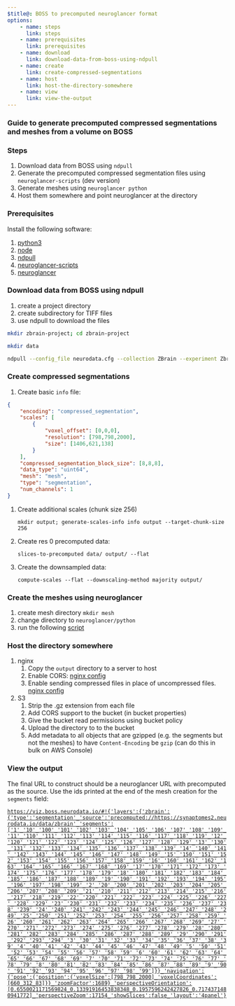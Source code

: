 ```yaml
---
$title@: BOSS to precomputed neuroglancer format
options: 
    - name: steps
      link: steps
    - name: prerequisites
      link: prerequisites
    - name: download
      link: download-data-from-boss-using-ndpull
    - name: create
      link: create-compressed-segmentations
    - name: host
      link: host-the-directory-somewhere
    - name: view
      link: view-the-output
---
```



### Guide to generate precomputed compressed segmentations and meshes from a volume on BOSS

### Steps

1. Download data from BOSS using `ndpull`
1. Generate the precomputed compressed segmentation files using `neuroglancer-scripts` (dev version)
1. Generate meshes using `neuroglancer python`
1. Host them somewhere and point neuroglancer at the directory

### Prerequisites

Install the following software:

1. [python3](https://www.python.org/)
1. [node](https://nodejs.org/)
1. [ndpull](https://github.com/neurodata/ndpull)
1. [neuroglancer-scripts](https://github.com/HumanBrainProject/neuroglancer-scripts)
1. [neuroglancer](https://github.com/google/neuroglancer)

### Download data from BOSS using ndpull

1. create a project directory
1. create subdirectory for TIFF files
1. use ndpull to download the files

```sh
mkdir zbrain-project; cd zbrain-project

mkdir data

ndpull --config_file neurodata.cfg --collection ZBrain --experiment Zbrain --channel Masks --res 0 --full_extent --outdir data
```

### Create compressed segmentations

1. Create basic `info` file:
```json
{
    "encoding": "compressed_segmentation",
    "scales": [
        {
            "voxel_offset": [0,0,0],
            "resolution": [798,798,2000],
            "size": [1406,621,138]
        }
    ],
    "compressed_segmentation_block_size": [8,8,8],
    "data_type": "uint64",
    "mesh": "mesh",
    "type": "segmentation",
    "num_channels": 1
}
```

1. Create additional scales (chunk size 256)

    `mkdir output; generate-scales-info info output --target-chunk-size 256`

1. Create res 0 precomputed data:

    `slices-to-precomputed data/ output/ --flat`

1. Create the downsampled data:

    `compute-scales --flat --downscaling-method majority output/`

### Create the meshes using neuroglancer

1. create mesh directory
    `mkdir mesh`
1. change directory to `neuroglancer/python`
1. run the following [script]([url('/source/scripts/neuroglancer/create_meshes.py')])

### Host the directory somewhere

1. nginx
    1. Copy the `output` directory to a server to host
    1. Enable CORS: [nginx config](https://enable-cors.org/server_nginx.html)
    1. Enable sending compressed files in place of uncompressed files. [nginx config](https://docs.nginx.com/nginx/admin-guide/web-server/compression/#sending-compressed-files)
1. S3
    1. Strip the .gz extension from each file
    1. Add CORS support to the bucket (in bucket properties)
    1. Give the bucket read permissions using bucket policy
    1. Upload the directory to to the bucket
    1. Add metadata to all objects that are gzipped (e.g. the segments but not the meshes) to have `Content-Encoding` be `gzip` (can do this in bulk on AWS Console)

### View the output

The final URL to construct should be a neuroglancer URL with precomputed as the source.  Use the ids printed at the end of the mesh creation for the `segments` field:

[`https://viz.boss.neurodata.io/#!{'layers':{'zbrain':{'type':'segmentation'_'source':'precomputed://https://synaptomes2.neurodata.io/data/zbrain'_'segments':['1'_'10'_'100'_'101'_'102'_'103'_'104'_'105'_'106'_'107'_'108'_'109'_'11'_'110'_'111'_'112'_'113'_'114'_'115'_'116'_'117'_'118'_'119'_'12'_'120'_'121'_'122'_'123'_'124'_'125'_'126'_'127'_'128'_'129'_'13'_'130'_'131'_'132'_'133'_'134'_'135'_'136'_'137'_'138'_'139'_'14'_'140'_'141'_'142'_'143'_'144'_'145'_'146'_'147'_'148'_'149'_'15'_'150'_'151'_'152'_'153'_'154'_'155'_'156'_'157'_'158'_'159'_'16'_'160'_'161'_'162'_'163'_'164'_'165'_'166'_'167'_'168'_'169'_'17'_'170'_'171'_'172'_'173'_'174'_'175'_'176'_'177'_'178'_'179'_'18'_'180'_'181'_'182'_'183'_'184'_'185'_'186'_'187'_'188'_'189'_'19'_'190'_'191'_'192'_'193'_'194'_'195'_'196'_'197'_'198'_'199'_'2'_'20'_'200'_'201'_'202'_'203'_'204'_'205'_'206'_'207'_'208'_'209'_'21'_'210'_'211'_'212'_'213'_'214'_'215'_'216'_'217'_'218'_'219'_'22'_'220'_'221'_'222'_'223'_'224'_'225'_'226'_'227'_'228'_'229'_'23'_'230'_'231'_'232'_'233'_'234'_'235'_'236'_'237'_'238'_'239'_'24'_'240'_'241'_'242'_'243'_'244'_'245'_'246'_'247'_'248'_'249'_'25'_'250'_'251'_'252'_'253'_'254'_'255'_'256'_'257'_'258'_'259'_'26'_'260'_'261'_'262'_'263'_'264'_'265'_'266'_'267'_'268'_'269'_'27'_'270'_'271'_'272'_'273'_'274'_'275'_'276'_'277'_'278'_'279'_'28'_'280'_'281'_'282'_'283'_'284'_'285'_'286'_'287'_'288'_'289'_'29'_'290'_'291'_'292'_'293'_'294'_'3'_'30'_'31'_'32'_'33'_'34'_'35'_'36'_'37'_'38'_'39'_'4'_'40'_'41'_'42'_'43'_'44'_'45'_'46'_'47'_'48'_'49'_'5'_'50'_'51'_'52'_'53'_'54'_'55'_'56'_'57'_'58'_'59'_'6'_'60'_'61'_'62'_'63'_'64'_'65'_'66'_'67'_'68'_'69'_'7'_'70'_'71'_'72'_'73'_'74'_'75'_'76'_'77'_'78'_'79'_'8'_'80'_'81'_'82'_'83'_'84'_'85'_'86'_'87'_'88'_'89'_'9'_'90'_'91'_'92'_'93'_'94'_'95'_'96'_'97'_'98'_'99']}}_'navigation':{'pose':{'position':{'voxelSize':[798_798_2000]_'voxelCoordinates':[660_312_83]}}_'zoomFactor':1689}_'perspectiveOrientation':[0.6550021171569824_0.13391916453838348_0.1957596242427826_0.7174371480941772]_'perspectiveZoom':17154_'showSlices':false_'layout':'4panel'}`](https://viz.boss.neurodata.io/#!{'layers':{'zbrain':{'type':'segmentation'_'source':'precomputed://https://synaptomes2.neurodata.io/data/zbrain'_'segments':['1'_'10'_'100'_'101'_'102'_'103'_'104'_'105'_'106'_'107'_'108'_'109'_'11'_'110'_'111'_'112'_'113'_'114'_'115'_'116'_'117'_'118'_'119'_'12'_'120'_'121'_'122'_'123'_'124'_'125'_'126'_'127'_'128'_'129'_'13'_'130'_'131'_'132'_'133'_'134'_'135'_'136'_'137'_'138'_'139'_'14'_'140'_'141'_'142'_'143'_'144'_'145'_'146'_'147'_'148'_'149'_'15'_'150'_'151'_'152'_'153'_'154'_'155'_'156'_'157'_'158'_'159'_'16'_'160'_'161'_'162'_'163'_'164'_'165'_'166'_'167'_'168'_'169'_'17'_'170'_'171'_'172'_'173'_'174'_'175'_'176'_'177'_'178'_'179'_'18'_'180'_'181'_'182'_'183'_'184'_'185'_'186'_'187'_'188'_'189'_'19'_'190'_'191'_'192'_'193'_'194'_'195'_'196'_'197'_'198'_'199'_'2'_'20'_'200'_'201'_'202'_'203'_'204'_'205'_'206'_'207'_'208'_'209'_'21'_'210'_'211'_'212'_'213'_'214'_'215'_'216'_'217'_'218'_'219'_'22'_'220'_'221'_'222'_'223'_'224'_'225'_'226'_'227'_'228'_'229'_'23'_'230'_'231'_'232'_'233'_'234'_'235'_'236'_'237'_'238'_'239'_'24'_'240'_'241'_'242'_'243'_'244'_'245'_'246'_'247'_'248'_'249'_'25'_'250'_'251'_'252'_'253'_'254'_'255'_'256'_'257'_'258'_'259'_'26'_'260'_'261'_'262'_'263'_'264'_'265'_'266'_'267'_'268'_'269'_'27'_'270'_'271'_'272'_'273'_'274'_'275'_'276'_'277'_'278'_'279'_'28'_'280'_'281'_'282'_'283'_'284'_'285'_'286'_'287'_'288'_'289'_'29'_'290'_'291'_'292'_'293'_'294'_'3'_'30'_'31'_'32'_'33'_'34'_'35'_'36'_'37'_'38'_'39'_'4'_'40'_'41'_'42'_'43'_'44'_'45'_'46'_'47'_'48'_'49'_'5'_'50'_'51'_'52'_'53'_'54'_'55'_'56'_'57'_'58'_'59'_'6'_'60'_'61'_'62'_'63'_'64'_'65'_'66'_'67'_'68'_'69'_'7'_'70'_'71'_'72'_'73'_'74'_'75'_'76'_'77'_'78'_'79'_'8'_'80'_'81'_'82'_'83'_'84'_'85'_'86'_'87'_'88'_'89'_'9'_'90'_'91'_'92'_'93'_'94'_'95'_'96'_'97'_'98'_'99']}}_'navigation':{'pose':{'position':{'voxelSize':[798_798_2000]_'voxelCoordinates':[660_312_83]}}_'zoomFactor':1689}_'perspectiveOrientation':[0.6550021171569824_0.13391916453838348_0.1957596242427826_0.7174371480941772]_'perspectiveZoom':17154_'showSlices':false_'layout':'4panel'})
